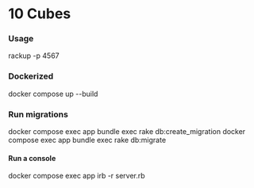 # 10 Cubes

### Usage

rackup -p 4567

### Dockerized

docker compose up --build

### Run migrations
docker compose exec app bundle exec rake db:create_migration <NAME>
docker compose exec app bundle exec rake db:migrate

#### Run a console
docker compose exec app irb -r server.rb

